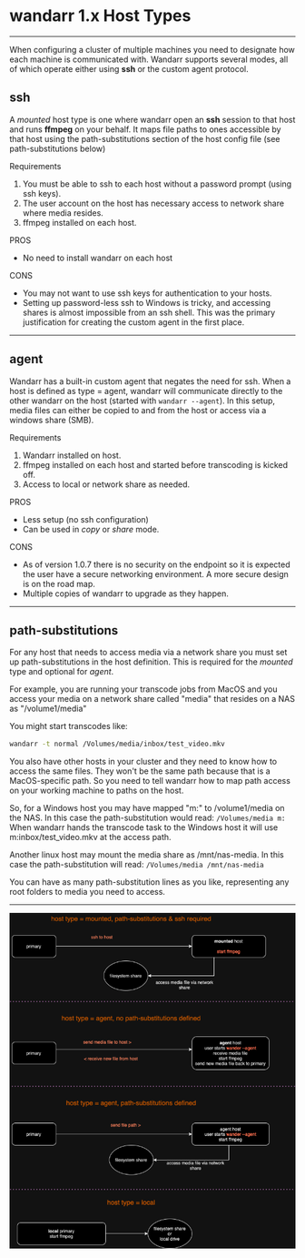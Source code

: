 
# wandarr 1.x Host Types 

---
When configuring a cluster of multiple machines you need to designate how each machine is communicated with. 
Wandarr supports several modes, all of which operate either using **ssh** or the custom agent protocol.

## ssh
A _mounted_ host type is one where wandarr open an **ssh** session to that host and runs **ffmpeg** on your behalf.
It maps file paths to ones accessible by that host using the path-substitutions section of the host config file (see path-substitutions below)

Requirements
1. You must be able to ssh to each host without a password prompt (using ssh keys).
2. The user account on the host has necessary access to network share where media resides.
3. ffmpeg installed on each host.

PROS
* No need to install wandarr on each host

CONS
* You may not want to use ssh keys for authentication to your hosts.
* Setting up password-less ssh to Windows is tricky, and accessing shares is almost impossible from an ssh shell. This was the primary justification for creating the custom agent in the first place.

---
## agent
Wandarr has a built-in custom agent that negates the need for ssh.  When a host is defined as type = agent, wandarr will
communicate directly to the other wandarr on the host (started with ```wandarr --agent```).  In this setup, media files can
either be copied to and from the host or access via a windows share (SMB).

Requirements
1. Wandarr installed on host.
2. ffmpeg installed on each host and started before transcoding is kicked off.
3. Access to local or network share as needed.

PROS
* Less setup (no ssh configuration)
* Can be used in _copy_ or _share_ mode.

CONS
* As of version 1.0.7 there is no security on the endpoint so it is expected the user have a secure networking environment. A more secure design is on the road map.
* Multiple copies of wandarr to upgrade as they happen.
---

## path-substitutions

For any host that needs to access media via a network share you must set up path-substitutions in the host definition.
This is required for the _mounted_ type and optional for _agent_.

For example, you are running your transcode jobs from MacOS and you access your media on a network share called "media"
that resides on a NAS as "/volume1/media"

You might start transcodes like:
```bash
wandarr -t normal /Volumes/media/inbox/test_video.mkv
```
You also have other hosts in your cluster and they need to know how to access the same files.  They won't be the same path
because that is a MacOS-specific path.  So you need to tell wandarr how to map path access on your working machine to
paths on the host.

So, for a Windows host you may have mapped "m:" to /volume1/media on the NAS. In this case the path-substitution would
read: ```/Volumes/media m:```  When wandarr hands the transcode task to the Windows host it will use m:inbox/test_video.mkv 
at the access path.

Another linux host may mount the media share as /mnt/nas-media. In this case the path-substitution will read: ```/Volumes/media /mnt/nas-media```

You can have as many path-substitution lines as you like, representing any root folders to media you need to access.

---

![How each mode works](diagrams/host-types.png)
